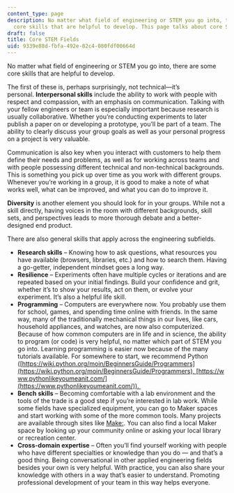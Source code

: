 ```yaml
---
content_type: page
description: No matter what field of engineering or STEM you go into, there are some
  core skills that are helpful to develop. This page talks about core STEM fields.
draft: false
title: Core STEM Fields
uid: 9339e88d-fbfa-492e-82c4-080fdf00664d
---
```

No matter what field of engineering or STEM you go into, there are some core skills that are helpful to develop.  

The first of these is, perhaps surprisingly, not technical—it’s personal. **Interpersonal skills** include the ability to work with people with respect and compassion, with an emphasis on communication. Talking with your fellow engineers or team is especially important because research is usually collaborative. Whether you’re conducting experiments to later publish a paper on or developing a prototype, you’ll be part of a team. The ability to clearly discuss your group goals as well as your personal progress on a project is very valuable. 

Communication is also key when you interact with customers to help them define their needs and problems, as well as for working across teams and with people possessing different technical and non-technical backgrounds. This is something you pick up over time as you work with different groups. Whenever you’re working in a group, it is good to make a note of what works well, what can be improved, and what you can do to improve it. 

**Diversity** is another element you should look for in your groups. While not a skill directly, having voices in the room with different backgrounds, skill sets, and perspectives leads to more thorough debate and a better-designed end product. 

There are also general skills that apply across the engineering subfields. 

- **Research skills** – Knowing how to ask questions, what resources you have available (browsers, libraries, etc.) and how to search them. Having a go-getter, independent mindset goes a long way. 
- **Resilience** – Experiments often have multiple cycles or iterations and are repeated based on your initial findings. Build your confidence and grit, whether it’s to show your results, act on them, or evolve your experiment. It’s also a helpful life skill. 
- **Programming** – Computers are everywhere now. You probably use them for school, games, and spending time online with friends. In the same way, many of the traditionally mechanical things in our lives, like cars, household appliances, and watches, are now also computerized. Because of how common computers are in life and in science, the ability to program (or code) is very helpful, no matter which part of STEM you go into. Learning programming is easier now because of the many tutorials available. For somewhere to start, we recommend Python ([https://wiki.python.org/moin/BeginnersGuide/Programmers](https://wiki.python.org/moin/BeginnersGuide/Programmers), [https://www.pythonlikeyoumeanit.com/](https://www.pythonlikeyoumeanit.com/)). 
- **Bench skills** – Becoming comfortable with a lab environment and the tools of the trade is a good step if you’re interested in lab work. While some fields have specialized equipment, you can go to Maker spaces and start working with some of the more common tools. Many projects are available through sites like [Make:](https://makezine.com/projects/). You can also find a local Maker space by looking up your community online or asking your local library or recreation center. 
- **Cross-domain expertise** – Often you’ll find yourself working with people who have different specialties or knowledge than you do — and that’s a good thing. Being conversational in other applied engineering fields besides your own is very helpful. With practice, you can also share your knowledge with others in a way that’s easier to understand. Promoting professional development of your team in this way helps everyone.